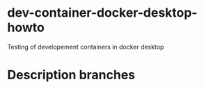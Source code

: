 # dev-container-docker-desktop-howto
Testing of developement containers in docker desktop


# Description branches


